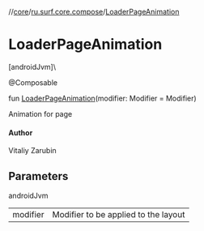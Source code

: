 //[core](../../index.md)/[ru.surf.core.compose](index.md)/[LoaderPageAnimation](-loader-page-animation.md)

# LoaderPageAnimation

[androidJvm]\

@Composable

fun [LoaderPageAnimation](-loader-page-animation.md)(modifier: Modifier = Modifier)

Animation for page

#### Author

Vitaliy Zarubin

## Parameters

androidJvm

| | |
|---|---|
| modifier | Modifier to be applied to the layout |
